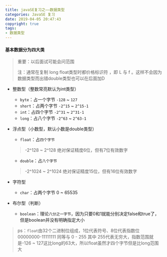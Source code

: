 ```yaml
---
title: javaSE复习之——数据类型
categories: JavaSE 复习
date: 2019-04-05 20:47:43
copyright: true
tags: 
- 数据类型
---
```

#### 基本数据分为四大类
> 重要：以后面试可能会问范围
> 
> 注：通常在复制 long  float类型时都价格标识符 ，即 L 与 f 。这样不会因为数据类型而出错double类型也可以在后面加D


* 整数型（整数常亮默认为int类型）
	* `byte`：占一个字节   `-128` ~ `127`
	* `short`：占两个字节   `-2^15` ~ `2^15-1`
	* `int`：占四个字节   `-2^31` ~ `2^31-1`
	* `long`：占八个字节   `-2^63` ~ `2^63-1`


* 浮点型（小数型，默认小数是double类型）
	* `float`：占`四个字节`
	> -2^128 ~ 2^128		绝对保证精度6位，但有7位有效数字
	* `double`：占`八个字节`
	> -2^1024 ~ 2^1024		绝对保证精度15位，但有16位有效数字


* 字符型
	* `char`：占两个字节   0 ~ 65535


* 布尔型（判断）
	* `boolean`：理论`八分之一字节`，因为只要0和1就能分别决定false和true了，但是boolean并没有明确指定大小


> ps：`float`由32个二进制位组成，1位代表符号、8位代表指数位 00000000-11111111 同等与 0 - 255 其中 255代表无穷大，指数范围就是-126 ~ 127这比long的63大，所以float虽然才四个字节但是比long范围大
